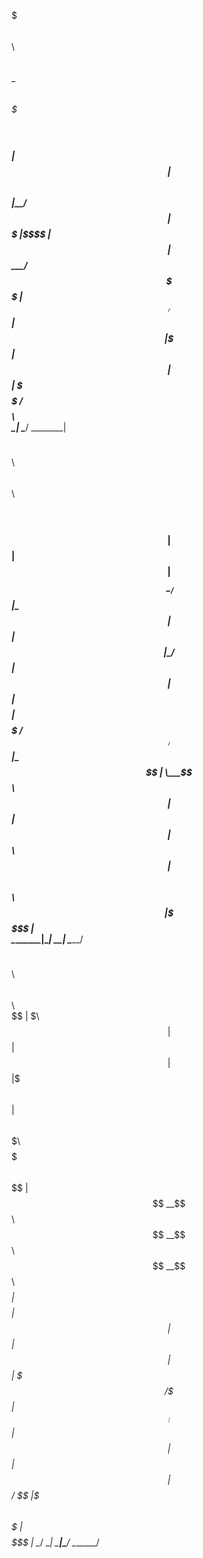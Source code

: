 
 $$$$$$$\   $$$$$$\   $$$$$$\               
 $$  __$$\ $$$ __$$\ $$  __$$\              
 $$ |  $$ |$$$$\ $$ |\__/  $$ |             
 $$$$$$$  |$$\$$\$$ | $$$$$$  |             
 $$  ____/ $$ \$$$$ |$$  ____/              
 $$ |      $$ |\$$$ |$$ |                   
 $$ |      \$$$$$$  /$$$$$$$$\              
 \__|       \______/ \________|             
                                            
                                            
                                            
  $$$$$$\    $$\ $$\   $$\  $$$$$$\         
 $$  __$$\ $$$$ |$$ |  $$ |$$ ___$$\        
 \__/  $$ |\_$$ |$$ |  $$ |\_/   $$ |       
  $$$$$$  |  $$ |$$$$$$$$ |  $$$$$ /        
 $$  ____/   $$ |\_____$$ |  \___$$\        
 $$ |        $$ |      $$ |$$\   $$ |       
 $$$$$$$$\ $$$$$$\     $$ |\$$$$$$  |       
 \________|\______|    \__| \______/        
                                            
                                            
                                            
 $$\      $$\           $$\       $$\       
 $$ | $\  $$ |          $$ |      $$ |      
 $$ |$$$\ $$ | $$$$$$\  $$$$$$$\  $$$$$$$\  
 $$ $$ $$\$$ |$$  __$$\ $$  __$$\ $$  __$$\ 
 $$$$  _$$$$ |$$$$$$$$ |$$ |  $$ |$$ |  $$ |
 $$$  / \$$$ |$$   ____|$$ |  $$ |$$ |  $$ |
 $$  /   \$$ |\$$$$$$$\ $$$$$$$  |$$$$$$$  |
 \__/     \__| \_______|\_______/ \_______/ 
                                            
                                            
                                            
 
